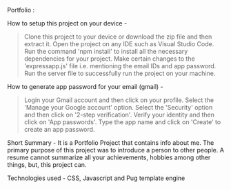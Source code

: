 Portfolio :

How to setup this project on your device -
> Clone this project to your device or download the zip file and then extract it.
> Open the project on any IDE such as Visual Studio Code.
> Run the command 'npm install' to install all the necessary dependencies for your project.
> Make certain changes to the 'expressapp.js' file i.e. mentioning the email IDs and app password.
> Run the server file to successfully run the project on your machine.

How to generate app password for your email (gmail) -
> Login your Gmail account and then click on your profile.
> Select the 'Manage your Google account' option.
> Select the 'Security' option and then click on '2-step verification'.
> Verify your identity and then click on 'App passwords'.
> Type the app name and click on 'Create' to create an app password.

Short Summary -
It is a Portfolio Project that contains info about me. The primary purpose of this project was to introduce a person to other people. A resume cannot summarize all your achievements, hobbies among other things, but, this project can.

Technologies used -
CSS, Javascript and Pug template engine
